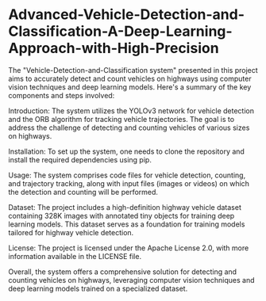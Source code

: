 # Advanced-Vehicle-Detection-and-Classification-A-Deep-Learning-Approach-with-High-Precision


The "Vehicle-Detection-and-Classification system" presented in this project aims to accurately detect and count vehicles on highways using computer vision techniques and deep learning models. Here's a summary of the key components and steps involved:

Introduction: 
The system utilizes the YOLOv3 network for vehicle detection and the ORB algorithm for tracking vehicle trajectories. The goal is to address the challenge of detecting and counting vehicles of various sizes on highways.

Installation:
To set up the system, one needs to clone the repository and install the required dependencies using pip.

Usage:
The system comprises code files for vehicle detection, counting, and trajectory tracking, along with input files (images or videos) on which the detection and counting will be performed.

Dataset:
The project includes a high-definition highway vehicle dataset containing 328K images with annotated tiny objects for training deep learning models. This dataset serves as a foundation for training models tailored for highway vehicle detection.

License: 
The project is licensed under the Apache License 2.0, with more information available in the LICENSE file.

Overall, the system offers a comprehensive solution for detecting and counting vehicles on highways, leveraging computer vision techniques and deep learning models trained on a specialized dataset.
